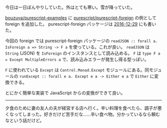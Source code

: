 今日は一日ぼんやりしていた。外はとても寒い。雪が降っていた。

[bouzuya/purescript-examples][] に [purescript/purescript-foreign][] の例として foreign を追加した。 purescript-foreign パッケージは [2016-12-29][] にも書いた。

今回の foreign では purescript-foreign パッケージの `readJSON :: forall a. IsForeign a => String -> F a` を使っている。これが良い。 `readJSON` は `String` (JSON) を `IsForeign` のインスタンスとして読み込める。 `F` は `type F a = Except MultipleErrors a` で、読み込みエラーが発生し得る型っぽい。

`F` に使われている `Except` は `Control.Monad.Except` モジュールにある。同モジュールの `runExcept :: forall e a. Except e a -> Either e a` で `Either` に変換できる。

とにかく簡単な実装で JavaScript からの変換ができて良い。

-----

夕食のために妻の友人の夫が経営する店へ行く。辛い料理を食べたら、調子が悪くなってしまった。好きだけど苦手だな……辛い食べ物。分かっているなら頼むなという話だけど。

[bouzuya/purescript-examples]: https://github.com/bouzuya/purescript-examples
[purescript/purescript-foreign]: https://github.com/purescript/purescript-foreign
[2016-12-29]: http://blog.bouzuya.net/2016/12/29/

